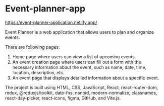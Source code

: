 # Event-planner-app

https://event-planner-application.netlify.app/

Event Planner is a web application that allows users to plan and organize events. 

There are following pages:

1. Home page where users can view a list of upcoming events.
2. An event creation page where users can fill out a form with the necessary information about the event, such as name, date, time, location, description, etc.
3. An event page that displays detailed information about a specific event.

The project is built using HTML, CSS, JavaScript, React, react-router-dom, redux, @reduxjs/toolkit, date-fns, nanoid, modern-normalize, classnames, react-day-picker, react-icons, figma, GitHub, and Vite.js.
